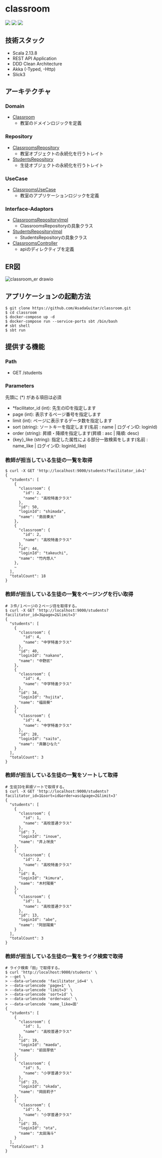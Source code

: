 # classroom
<img src="https://img.shields.io/badge/build-passed-red" /> <img src="https://img.shields.io/badge/scala-2.13.8-blue?logo=scala"/> <img src="https://img.shields.io/badge/docker-20.10.12-blue?logo=docker"/>


## 技術スタック
+ Scala 2.13.8
+ REST API Application
+ DDD Clean Architecture
+ Akka (-Typed, -Http)
+ Slick3


## アーキテクチャ

### Domain
+ [Classroom](https://github.com/AsadaGuitar/classroom/blob/master/src/main/scala/com/github/AsadaGuitar/classroom/domain/Classroom.scala)
  + 教室のドメインロジックを定義
  
### Repository
+ [ClassroomsRepository](https://github.com/AsadaGuitar/classroom/blob/master/src/main/scala/com/github/AsadaGuitar/classroom/domain/repository/ClassroomsRepository.scala)
  + 教室オブジェクトの永続化を行うトレイト
+ [StudentsRepository](https://github.com/AsadaGuitar/classroom/blob/master/src/main/scala/com/github/AsadaGuitar/classroom/domain/repository/StudentsRepository.scala)
  + 生徒オブジェクトの永続化を行うトレイト

### UseCase
+ [ClassroomsUseCase](https://github.com/AsadaGuitar/classroom/blob/master/src/main/scala/com/github/AsadaGuitar/classroom/usecase/ClassroomsUseCase.scala)
  + 教室のアプリケーションロジックを定義

### Interface-Adaptors
+ [ClassroomsRepositoryImpl](https://github.com/AsadaGuitar/classroom/blob/master/src/main/scala/com/github/AsadaGuitar/classroom/adaptor/postgres/ClassroomsRepositoryImpl.scala)
  + ClassroomsRepositoryの具象クラス
+ [StudentsRepositoryImpl](https://github.com/AsadaGuitar/classroom/blob/master/src/main/scala/com/github/AsadaGuitar/classroom/adaptor/postgres/StudentsRepositoryImpl.scala)
  + StudentsRepositoryの具象クラス
+ [ClassroomsController](https://github.com/AsadaGuitar/classroom/blob/master/src/main/scala/com/github/AsadaGuitar/classroom/controller/ClassroomsController.scala)
  + apiのディレクティブを定義


## ER図
![classroom_er drawio](https://user-images.githubusercontent.com/79627592/197338250-bce2b0a8-4830-4427-bee5-62b2f9054048.png)



## アプリケーションの起動方法

```shell
$ git clone https://github.com/AsadaGuitar/classroom.git
$ cd classroom
$ docker-compose up -d       
$ docker-compose run --service-ports sbt /bin/bash 
# sbt shell
$ sbt run
```

## 提供する機能

### Path
+ GET /students

### Parameters
先頭に (*) がある項目は必須
+ *facilitator_id (int): 先生のIDを指定します
+ page (int): 表示するページ番号を指定します
+ limit (int): ページに表示するデータ数を指定します
+ sort (string): ソートキーを指定します(名前 : name | ログインID: loginId)
+ order (string): 昇順・降順を指定します(昇順 : asc | 降順: desc)
+ {key}_like (string): 指定した属性による部分一致検索をします(名前 : name_like | ログインID: loginId_like)

### 教師が担当している生徒の一覧を取得
```shell
$ curl -X GET 'http://localhost:9000/students?facilitator_id=1'
{
  "students": [
    {
      "classroom": {
        "id": 2,
        "name": "高校特進クラス"
      },
      "id": 50,
      "loginId": "shimada",
      "name": "島田奏太"
    },
    {
      "classroom": {
        "id": 2,
        "name": "高校特進クラス"
      },
      "id": 44,
      "loginId": "takeuchi",
      "name": "竹内悠人"
    },
    ~
  ],
  "totalCount": 18
}
```

### 教師が担当している生徒の一覧をページングを行い取得
```shell
# ３件/１ページの２ページ目を取得する。
$ curl -X GET 'http://localhost:9000/students?facilitator_id=3&page=2&limit=3'
{
  "students": [
    {
      "classroom": {
        "id": 4,
        "name": "中学特進クラス"
      },
      "id": 40,
      "loginId": "nakano",
      "name": "中野匠"
    },
    {
      "classroom": {
        "id": 4,
        "name": "中学特進クラス"
      },
      "id": 34,
      "loginId": "hujita",
      "name": "福田葵"
    },
    {
      "classroom": {
        "id": 4,
        "name": "中学特進クラス"
      },
      "id": 28,
      "loginId": "saito",
      "name": "斉藤ひなた"
    }
  ],
  "totalCount": 3
}
```

### 教師が担当している生徒の一覧をソートして取得
```shell
# 生徒IDを昇順ソートで取得する。
$ curl -X GET 'http://localhost:9000/students?facilitator_id=1&sort=id&order=asc&page=2&limit=3'
{
  "students": [
    {
      "classroom": {
        "id": 1,
        "name": "高校普通クラス"
      },
      "id": 7,
      "loginId": "inoue",
      "name": "井上咲良"
    },
    {
      "classroom": {
        "id": 2,
        "name": "高校特進クラス"
      },
      "id": 8,
      "loginId": "kimura",
      "name": "木村陽葵"
    },
    {
      "classroom": {
        "id": 1,
        "name": "高校普通クラス"
      },
      "id": 13,
      "loginId": "abe",
      "name": "阿部陽葵"
    }
  ],
  "totalCount": 3
}
```

### 教師が担当している生徒の一覧をライク検索で取得
```shell
# ライク検索「田」で取得する。
$ curl 'http://localhost:9000/students' \
> --get \
> --data-urlencode 'facilitator_id=4' \
> --data-urlencode 'page=1' \
> --data-urlencode 'limit=3' \                                                                  
> --data-urlencode 'sort=id' \
> --data-urlencode 'order=asc' \
> --data-urlencode 'name_like=田' 
{
  "students": [
    {
      "classroom": {
        "id": 1,
        "name": "高校普通クラス"
      },
      "id": 19,
      "loginId": "maeda",
      "name": "前田芽依"
    },
    {
      "classroom": {
        "id": 5,
        "name": "小学普通クラス"
      },
      "id": 23,
      "loginId": "okada",
      "name": "岡田莉子"
    },
    {
      "classroom": {
        "id": 5,
        "name": "小学普通クラス"
      },
      "id": 35,
      "loginId": "ota",
      "name": "太田海斗"
    }
  ],
  "totalCount": 3
}
```
